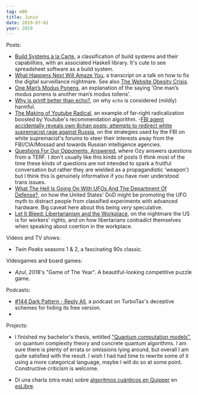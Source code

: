 ```yaml
---
tag: m06
title: Junio
date: 2019-07-01
year: 2019
---
```


Posts:

- [Build Systems à la Carte](https://www.microsoft.com/en-us/research/uploads/prod/2018/03/build-systems-final.pdf), a classification of build systems and their capabilities, with an associated Haskell library. It's cute to see spreadsheet software as a build system.
- [What Happens Next Will Amaze You](https://idlewords.com/talks/what_happens_next_will_amaze_you.htm), a transcript on a talk on how to fix the digital surveillance nightmare. See also [The Website Obesity Crisis](https://idlewords.com/talks/website_obesity.htm).
- [One Man’s Modus Ponens](https://www.gwern.net/Modus), an explanation of the saying ‘One man’s modus ponens is another man’s modus tollens’.
- [Why is printf better than echo?](https://unix.stackexchange.com/a/65819/122262), on why `echo` is considered (mildly) harmful.
- [The Making of Youtube Radical](https://www.nytimes.com/interactive/2019/06/08/technology/youtube-radical.html), an example of far-right radicalization boosted by Youtube's recommendation algorithm.
-[FBI agent accidentally reveals own 8chan posts; attempts to redirect white supremacist rage against Russia](https://www.reddit.com/r/slatestarcodex/comments/c1nnsn/fbi_agent_accidentally_reveals_own_8chan_posts/erehxrq), on the strategies used by the FBI on white supremacist's forums to steer their interests away from the FBI/CIA/Mossad and towards Russian intelligence agencies.
- [Questions For Our Opponents, Answered](https://thingofthings.wordpress.com/2019/06/24/questions-for-our-opponents-answered/), where Ozy answers questions from a TERF. I don't usually like this kinds of posts (I think most of the time these kinds of questions are not intended to spark a fruitful conversation but rather they are wielded as a propagandistic 'weapon') but I think this is genuinely informative if you have nver understood trans issues.
- [What The Hell Is Going On With UFOs And The Department Of Defense?](https://www.thedrive.com/the-war-zone/27666/what-the-hell-is-going-on-with-ufos-and-department-of-defense), on how the United States' DoD might be promoting the UFO myth to distract people from classified experiments with advanced hardware. Big caveat here about this being *very* speculative.
- [Let It Bleed: Libertarianism and the Workplace](http://crookedtimber.org/2012/07/01/let-it-bleed-libertarianism-and-the-workplace/), on the nightmare the US is for workers' rights, and on how libertarians contradict themselves when speaking about coertion in the workplace.


Videos and TV shows:

- *Twin Peaks* seasons 1 & 2, a fascinating 90s classic.

Videogames and board games:

- *Azul*, 2018's "Game of The Year". A beautiful-looking competitive puzzle game.

Podcasts:

- [#144 Dark Pattern - Reply All](https://podcasts.nu/avsnitt/reply-all/144-dark-pattern), a podcast on TurboTax's deceptive schemes for hiding its free version.
-

Projects:

- I finished my bachelor's thesis, entitled ["Quantum computation models"](https://github.com/mx-psi/tfg/blob/master/tfg.pdf), on quantum complexity theory and concrete quantum algorithms. I am sure there is plenty of errata or omissions lying around, but overall I am quite satisfied with the result. I wish I had had time to rewrite some of it using a more categorical language, maybe I will do so at some point. Constructive criticism is welcome.

- Di una charla (otra más) sobre [algoritmos cuánticos en Quipper](https://mx-psi.github.io/quantum-algorithms) en [esLibre](https://eslib.re/2019/).
